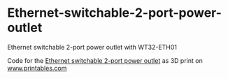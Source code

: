 # Ethernet-switchable-2-port-power-outlet

Ethernet switchable 2-port power outlet with WT32-ETH01


Code for the <a href="https://www.printables.com/model/1119603-ethernet-switchable-2-port-power-outlet">Ethernet switchable 2-port power outlet</a> as 3D print on <a href="https://www.printables.com">www.printables.com</a>